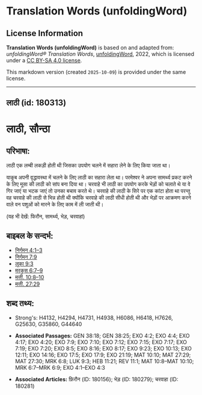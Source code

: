 # Translation Words (unfoldingWord)

## License Information

**Translation Words (unfoldingWord)** is based on and adapted from: _unfoldingWord® Translation Words_, [unfoldingWord](https://unfoldingword.org/utw), 2022, which is licensed under a [CC BY-SA 4.0 license](https://creativecommons.org/licenses/by-sa/4.0/legalcode.en).

This markdown version (created `2025-10-09`) is provided under the same license.



--------------------------------

## लाठी (id: 180313)

लाठी, सौन्ठा
============

परिभाषा:
--------

लाठी एक लम्बी लकड़ी होती थी जिसका उपयोग चलने में सहारा लेने के लिए किया जाता था।

याकूब अपनी वृद्धावस्था में चलने के लिए लाठी का सहारा लेता था। परमेश्वर ने अपना सामर्थ्य प्रकट करने के लिए मूसा की लाठी को सांप बना दिया था। चरवाहे भी लाठी का उपयोग करके भेड़ों को चलाते थे या वे गिर जाएं या भटक जाएं तो उनका बचाव करते थे। चरवाहे की लाठी के सिरे पर एक कांटा होता था परन्तु वह चरवाहे की लाठी से भिन्न होती थी क्योंकि चरवाहे की लाठी सीधी होती थी और भेड़ों पर आक्रमण करने वाले वन पशुओं को मारने के लिए काम में ली जाती थी।

(यह भी देखें: फिरौन, सामर्थ्य, भेड़, चरवाहां)

बाइबल के सन्दर्भ:
-----------------

* [निर्गमन 4:1–3](https://ref.ly/Exod4:1-Exod4:3)
* [निर्गमन 7:9](https://ref.ly/Exod7:9)
* [लूका 9:3](https://ref.ly/Luke9:3)
* [मरकुस 6:7–9](https://ref.ly/Mark6:7-Mark6:9)
* [मत्ती. 10:8–10](https://ref.ly/Matt10:8-Matt10:10)
* [मत्ती. 27:29](https://ref.ly/Matt27:29)

शब्द तथ्य:
----------

* Strong's: H4132, H4294, H4731, H4938, H6086, H6418, H7626, G25630, G35860, G44640

* **Associated Passages:** GEN 38:18; GEN 38:25; EXO 4:2; EXO 4:4; EXO 4:17; EXO 4:20; EXO 7:9; EXO 7:10; EXO 7:12; EXO 7:15; EXO 7:17; EXO 7:19; EXO 7:20; EXO 8:5; EXO 8:16; EXO 8:17; EXO 9:23; EXO 10:13; EXO 12:11; EXO 14:16; EXO 17:5; EXO 17:9; EXO 21:19; MAT 10:10; MAT 27:29; MAT 27:30; MRK 6:8; LUK 9:3; HEB 11:21; REV 11:1; MAT 10:8–MAT 10:10; MRK 6:7–MRK 6:9; EXO 4:1–EXO 4:3
* **Associated Articles:** फ़िरौन (ID: 180156); भेड़ (ID: 180279); चरवाहा (ID: 180281)

